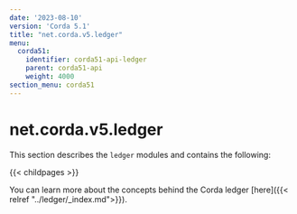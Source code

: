 ```yaml
---
date: '2023-08-10'
version: 'Corda 5.1'
title: "net.corda.v5.ledger"
menu:
  corda51:
    identifier: corda51-api-ledger
    parent: corda51-api
    weight: 4000
section_menu: corda51
---
```

# net.corda.v5.ledger

This section describes the `ledger` modules and contains the following:

{{< childpages >}}

You can learn more about the concepts behind the Corda ledger [here]({{< relref "../ledger/_index.md">}}).